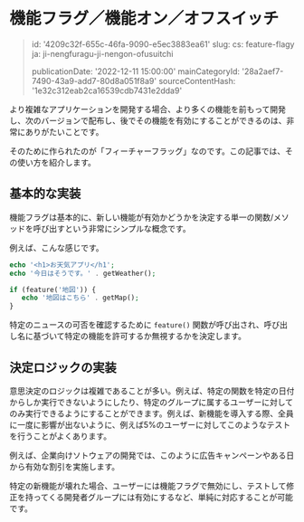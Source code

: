 機能フラグ／機能オン／オフスイッチ
=================

> id: '4209c32f-655c-46fa-9090-e5ec3883ea61'
> slug:
> 	cs: feature-flagy
> 	ja: ji-nengfuragu-ji-nengon-ofusuitchi
> 
> publicationDate: '2022-12-11 15:00:00'
> mainCategoryId: '28a2aef7-7490-43a9-add7-80d8a051f8a9'
> sourceContentHash: '1e32c312eab2ca16539cdb7431e2dda9'

より複雑なアプリケーションを開発する場合、より多くの機能を前もって開発し、次のバージョンで配布し、後でその機能を有効にすることができるのは、非常にありがたいことです。

そのために作られたのが「フィーチャーフラッグ」なのです。この記事では、その使い方を紹介します。

基本的な実装
---------------------

機能フラグは基本的に、新しい機能が有効かどうかを決定する単一の関数/メソッドを呼び出すという非常にシンプルな概念です。

例えば、こんな感じです。

```php
echo '<h1>お天気アプリ</h1';
echo '今日はそうです。' . getWeather();

if (feature('地図')) {
   echo '地図はこちら' . getMap();
}
```

特定のニュースの可否を確認するために `feature()` 関数が呼び出され、呼び出し名に基づいて特定の機能を許可するか無視するかを決定します。

決定ロジックの実装
-------------------------------

意思決定のロジックは複雑であることが多い。例えば、特定の関数を特定の日付からしか実行できないようにしたり、特定のグループに属するユーザーに対してのみ実行できるようにすることができます。例えば、新機能を導入する際、全員に一度に影響が出ないように、例えば5%のユーザーに対してこのようなテストを行うことがよくあります。

例えば、企業向けソトウェアの開発では、このように広告キャンペーンやある日から有効な割引を実施します。

特定の新機能が壊れた場合、ユーザーには機能フラグで無効にし、テストして修正を持ってくる開発者グループには有効にするなど、単純に対応することが可能です。
